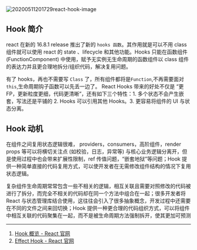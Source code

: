 <img src='https://loremxuetengfei.oss-cn-beijing.aliyuncs.com/20200511201729%20react-hook-image.jpg' alt='20200511201729react-hook-image'/>

## Hook 简介

react 在新的 16.8.1 release 推出了新的 `hooks 函数`。其作用就是可以不用 class 组件就可以使用 react 的 state 、lifecycle 和其他功能。Hooks 只能在函数组件 (FunctionComponent) 中使用，赋予无实例无生命周期的函数组件以 class 组件的表达力并且更合理地拆分/组织代码，解决复用问题。

有了 hooks，再也不需要写 `Class` 了，所有组件都将是`Function`,不再需要面对`this`,生命周期钩子函数可以先丢一边了。
React Hooks 带来的好处不仅是 “更 FP，更新粒度更细，代码更清晰”，还有如下三个特性：1. 多个状态不会产生嵌套，写法还是平铺的 2. Hooks 可以引用其他 Hooks。3. 更容易将组件的 UI 与状态分离。

## Hook 动机

在组件之间复用状态逻辑很难， providers，consumers，高阶组件，render props 等可以将横切关注点 (如校验，日志，异常等) 与核心业务逻辑分离开，但是使用过程中也会带来扩展性限制，ref 传值问题，“嵌套地狱”等问题；Hook 提供一种简单直接的代码复用方式，可以使开发者在无需修改组件结构的情况下复用状态逻辑。

复杂组件生命周期常常包含一些不相关的逻辑，相互关联且需要对照修改的代码被进行了拆分，而完全不相关的代码却在同一个方法中组合在一起；很多开发者将 React 与状态管理库结合使用，这往往会引入了很多抽象概念，开发过程中还需要在不同的文件之间来回切换；Hook 提供一种更合理的代码组织方式，可以将组件中相互关联的代码聚集在一起，而不是被生命周期方法强制拆开，使其更加可预测

---

1. [Hook 概览 - React 官网](https://react.docschina.org/docs/hooks-overview.html#-%E7%8A%B6%E6%80%81%E9%92%A9%E5%AD%90%EF%BC%88state-hook%EF%BC%89)
2. [Effect Hook - React 官网](https://react.docschina.org/docs/hooks-effect.html)

<!--

[useEffect 完整指南 — Overreacted](https://overreacted.io/zh-hans/a-complete-guide-to-useeffect/)

 -->
